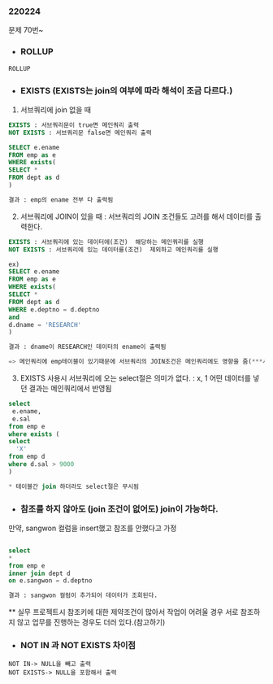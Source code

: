 ### 220224 
문제 70번~

- ### ROLLUP
```
ROLLUP

```
- ### EXISTS (EXISTS는 join의 여부에 따라 해석이 조금 다르다.)

 1. 서브쿼리에 join 없을 때
```sql
EXISTS : 서브쿼리문이 true면 메인쿼리 출력 
NOT EXISTS : 서브쿼리문 false면 메인쿼리 출력

SELECT e.ename
FROM emp as e
WHERE exists(
SELECT *
FROM dept as d
)

결과 : emp의 ename 전부 다 출력됨
```

2. 서브쿼리에 JOIN이 있을 때 
: 서브쿼리의 JOIN 조건들도 고려를 해서 데이터를 출력한다. 
```sql
EXISTS : 서브쿼리에 있는 데이터에(조건)  해당하는 메인쿼리를 실행 
NOT EXISTS : 서브쿼리에 있는 데이터를(조건)  제외하고 메인쿼리를 실행

ex)
SELECT e.ename
FROM emp as e
WHERE exists(
SELECT *
FROM dept as d
WHERE e.deptno = d.deptno
and
d.dname = 'RESEARCH'
)

결과 : dname이 RESEARCH인 데이터의 ename이 출력됨

=> 메인쿼리에 emp테이블이 있기때문에 서브쿼리의 JOIN조건은 메인쿼리에도 영향을 줌(***서브쿼리 WHERE절에 참조키가 중요하다!!!)

```
3. EXISTS 사용시 서브쿼리에 오는 select절은 의미가 없다.
:  x, 1 어떤 데이터를 넣던 결과는 메인쿼리에서 반영됨

```sql
select 
 e.ename,
 e.sal
from emp e
where exists (
select 
  'X'
from emp d
where d.sal > 9000
)

* 테이블간 join 하더라도 select절은 무시됨
```

- ### 참조를 하지 않아도 (join 조건이 없어도) join이 가능하다. 

만약, sangwon 컬럼을 insert했고 참조를 안했다고 가정
```sql

select 
*
from emp e
inner join dept d
on e.sangwon = d.deptno

결과 : sangwon 컬럼이 추가되어 데이터가 조회된다.
```

 ** 실무 프로젝트시 참조키에 대한 제약조건이 많아서 작업이 어려울 경우
서로 참조하지 않고 업무를 진행하는 경우도 더러 있다.(참고하기)

- ### NOT IN 과 NOT EXISTS 차이점
```
NOT IN-> NULL을 빼고 출력
NOT EXISTS-> NULL을 포함해서 출력
```








 